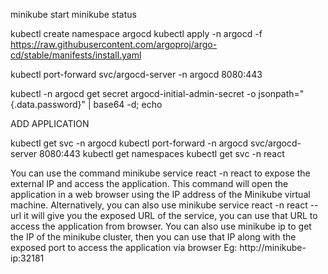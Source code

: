 minikube start
minikube status

kubectl create namespace argocd
kubectl apply -n argocd -f https://raw.githubusercontent.com/argoproj/argo-cd/stable/manifests/install.yaml

kubectl port-forward svc/argocd-server -n argocd 8080:443

kubectl -n argocd get secret argocd-initial-admin-secret -o jsonpath="{.data.password}" | base64 -d; echo

ADD APPLICATION

kubectl get svc -n argocd
kubectl port-forward -n argocd svc/argocd-server 8080:443
kubectl get namespaces
kubectl get svc -n react


You can use the command minikube service react -n react to expose the external IP and access the application. This command will open the application in a web browser using the IP address of the Minikube virtual machine.
Alternatively, you can also use minikube service react -n react --url it will give you the exposed URL of the service, you can use that URL to access the application from browser.
You can also use minikube ip to get the IP of the minikube cluster, then you can use that IP along with the exposed port to access the application via browser
Eg: http://minikube-ip:32181